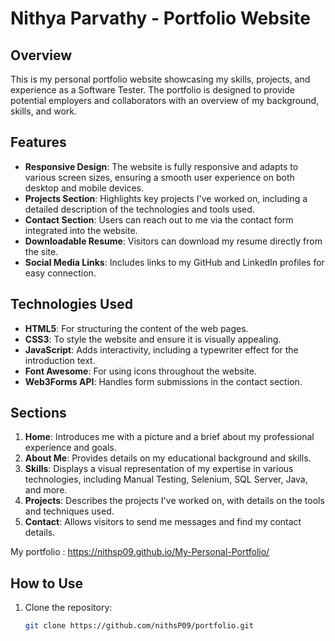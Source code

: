 # Nithya Parvathy - Portfolio Website

## Overview

This is my personal portfolio website showcasing my skills, projects, and experience as a Software Tester. The portfolio is designed to provide potential employers and collaborators with an overview of my background, skills, and work.

## Features

- **Responsive Design**: The website is fully responsive and adapts to various screen sizes, ensuring a smooth user experience on both desktop and mobile devices.
- **Projects Section**: Highlights key projects I've worked on, including a detailed description of the technologies and tools used.
- **Contact Section**: Users can reach out to me via the contact form integrated into the website.
- **Downloadable Resume**: Visitors can download my resume directly from the site.
- **Social Media Links**: Includes links to my GitHub and LinkedIn profiles for easy connection.

## Technologies Used

- **HTML5**: For structuring the content of the web pages.
- **CSS3**: To style the website and ensure it is visually appealing.
- **JavaScript**: Adds interactivity, including a typewriter effect for the introduction text.
- **Font Awesome**: For using icons throughout the website.
- **Web3Forms API**: Handles form submissions in the contact section.

## Sections

1. **Home**: Introduces me with a picture and a brief about my professional experience and goals.
2. **About Me**: Provides details on my educational background and skills.
3. **Skills**: Displays a visual representation of my expertise in various technologies, including Manual Testing, Selenium, SQL Server, Java, and more.
4. **Projects**: Describes the projects I've worked on, with details on the tools and techniques used.
5. **Contact**: Allows visitors to send me messages and find my contact details.

My portfolio : https://nithsp09.github.io/My-Personal-Portfolio/

## How to Use

1. Clone the repository:
   ```bash
   git clone https://github.com/nithsP09/portfolio.git
